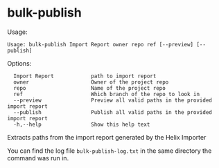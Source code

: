 # bulk-publish

Usage:
```
Usage: bulk-publish Import Report owner repo ref [--preview] [--publish]
```
Options:
```
  Import Report            path to import report
  owner                    Owner of the project repo
  repo                     Name of the project repo
  ref                      Which branch of the repo to look in
  --preview                Preview all valid paths in the provided import report
  --publish                Publish all valid paths in the provided import report
  -h,--help                Show this help text
```

Extracts paths from the import report generated by the Helix Importer

You can find the log file `bulk-publish-log.txt` in the same directory the command was run in.
